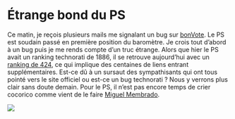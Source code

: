 # Étrange bond du PS

Ce matin, je reçois plusieurs mails me signalant un bug sur [bonVote](http://www.bonvote.com). Le PS est soudain passé en première position du baromètre. Je crois tout d’abord à un bug puis je me rends compte d’un truc étrange. Alors que hier le PS avait un ranking technorati de 1886, il se retrouve aujourd’hui avec un [ranking de 424](http://www.technorati.com/search/www.parti-socialiste.fr), ce qui implique des centaines de liens entrant supplémentaires. Est-ce dû à un sursaut des sympathisants qui ont tous pointé vers le site officiel ou est-ce un bug technorati ? Nous y verrons plus clair sans doute demain. Pour le PS, il n’est pas encore temps de crier cocorico comme vient de le faire [Miguel Membrado](http://membrado.blogs.com/thoughts/2007/02/le_blog_du_part.html).

![](https://tcrouzet.com/images_tc/200702ps.gif)